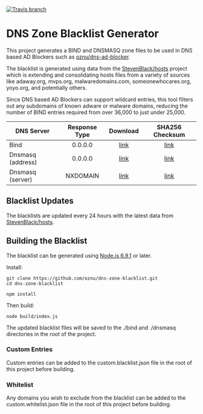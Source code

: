 [![Travis branch](https://img.shields.io/travis/oznu/dns-zone-blacklist/master.svg)](https://travis-ci.org/oznu/dns-zone-blacklist)

# DNS Zone Blacklist Generator

This project generates a BIND and DNSMASQ zone files to be used in DNS based AD Blockers such as [oznu/dns-ad-blocker](https://hub.docker.com/r/oznu/dns-ad-blocker/).

The blacklist is generated using data from the [StevenBlack/hosts](https://github.com/StevenBlack/hosts) project which is extending and consolidating hosts files from a variety of sources like adaway.org, mvps.org, malwaredomains.com, someonewhocares.org, yoyo.org, and potentially others.

Since DNS based AD Blockers can support wildcard entries, this tool filters out any subdomains of known adware or malware domains, reducing the number of BIND entries required from over 36,000 to just under 25,000.

| DNS Server | Response Type | Download  | SHA256 Checksum |
| ---------- |:-------------:|:---------:|:---------------:|
| Bind | 0.0.0.0 | [link](https://raw.githubusercontent.com/oznu/dns-zone-blacklist/master/bind/zones.blacklist) | [link](https://raw.githubusercontent.com/oznu/dns-zone-blacklist/master/bind/zones.blacklist.checksum) |
| Dnsmasq (address) | 0.0.0.0 | [link](https://raw.githubusercontent.com/oznu/dns-zone-blacklist/master/dnsmasq/dnsmasq.blacklist) | [link](https://raw.githubusercontent.com/oznu/dns-zone-blacklist/master/dnsmasq/dnsmasq.blacklist.checksum) |
| Dnsmasq (server) | NXDOMAIN | [link](https://raw.githubusercontent.com/oznu/dns-zone-blacklist/master/dnsmasq/dnsmasq-server.blacklist) | [link](https://raw.githubusercontent.com/oznu/dns-zone-blacklist/master/dnsmasq/dnsmasq-server.blacklist.checksum) |

## Blacklist Updates

The blacklists are updated every 24 hours with the latest data from [StevenBlack/hosts](https://github.com/StevenBlack/hosts).

## Building the Blacklist

The blacklist can be generated using [Node.js 6.9.1](https://nodejs.org) or later.

Install:

```
git clone https://github.com/oznu/dns-zone-blacklist.git
cd dns-zone-blacklist

npm install
```

Then build:

```
node build/index.js
```

The updated blacklist files will be saved to the ./bind and ./dnsmasq directories in the root of the project.

### Custom Entries

Custom entries can be added to the custom.blacklist.json file in the root of this project before building.

### Whitelist

Any domains you wish to exclude from the blacklist can be added to the custom.whitelist.json file in the root of this project before building.
